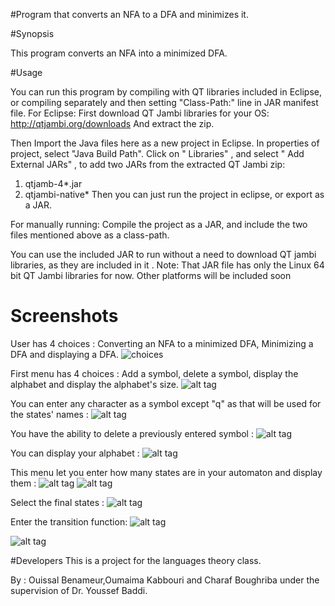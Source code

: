 #Program that converts an NFA to a DFA and minimizes it.

#Synopsis

This program converts an NFA into a minimized DFA.

#Usage

You can run this program by compiling with QT libraries included in Eclipse, or compiling separately and then setting "Class-Path:" line in JAR manifest file. 
For Eclipse:
First download QT Jambi libraries for your OS:
http://qtjambi.org/downloads
And extract the zip. 

Then Import the Java files here as a new project in Eclipse. In properties of project, select "Java Build Path". Click on " Libraries" , and select " Add External JARs" , to add two JARs from the extracted QT Jambi zip: 

1. qtjamb-4*.jar
2. qtjambi-native*
Then you can just run the project in eclipse, or export as a JAR. 

For manually running:
Compile the project as a JAR, and include the two files mentioned above as a class-path.

You can use the included JAR to run without a need to download QT jambi libraries, as they are included in it .
Note: That JAR file has only the Linux 64 bit QT Jambi libraries for now. Other platforms will be included soon

# Screenshots
User has 4 choices : Converting an NFA to a minimized DFA, Minimizing a DFA and displaying a DFA.
![choices](http://ouissalart.com/nfa-project/NFA-Screenshots.jpeg)

First menu has 4 choices : Add a symbol, delete a symbol, display the alphabet and display the alphabet's size.
![alt tag](http://ouissalart.com/nfa-project/NFA-Screenshots1.jpeg)

You can enter any character as a symbol except "q" as that will be used for the states' names :
![alt tag](http://ouissalart.com/nfa-project/NFA-Screenshots2.jpeg)

You have the ability to delete a previously entered symbol :
![alt tag](http://ouissalart.com/nfa-project/NFA-Screenshots3.jpeg)

You can display your alphabet :
![alt tag](http://ouissalart.com/nfa-project/NFA-Screenshots5.jpeg)

This menu let you enter how many states are in your automaton and display them :
![alt tag](http://ouissalart.com/nfa-project/NFA-Screenshots6.jpeg)
![alt tag](http://ouissalart.com/nfa-project/NFA-Screenshots7.jpeg)

Select the final states : 
![alt tag](http://ouissalart.com/nfa-project/NFA-Screenshots10.jpeg)

Enter the transition function:
![alt tag](http://ouissalart.com/nfa-project/NFA-Screenshots12.jpeg)

![alt tag](http://ouissalart.com/nfa-project/NFA-Screenshots15.jpeg)

#Developers
This is a project for the languages theory class.

By :
Ouissal Benameur,Oumaima Kabbouri and Charaf Boughriba under the supervision of Dr. Youssef Baddi.


 
